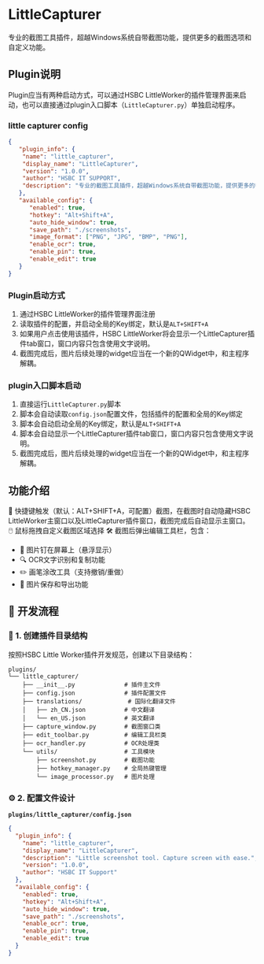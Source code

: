 # LittleCapturer
专业的截图工具插件，超越Windows系统自带截图功能，提供更多的截图选项和自定义功能。

## Plugin说明
Plugin应当有两种启动方式，可以通过HSBC LittleWorker的插件管理界面来启动，也可以直接通过plugin入口脚本（`LittleCapturer.py`）单独启动程序。

### little capturer config
```json
{  
   "plugin_info": {
    "name": "little_capturer",
    "display_name": "LittleCapturer",
    "version": "1.0.0",
    "author": "HSBC IT SUPPORT",
    "description": "专业的截图工具插件，超越Windows系统自带截图功能，提供更多的截图选项和自定义功能。"
   },
   "available_config": {
      "enabled": true,
      "hotkey": "Alt+Shift+A",
      "auto_hide_window": true,
      "save_path": "./screenshots",
      "image_format": ["PNG", "JPG", "BMP", "PNG"],
      "enable_ocr": true,
      "enable_pin": true,
      "enable_edit": true
   }
}
```

### Plugin启动方式
1. 通过HSBC LittleWorker的插件管理界面注册
2. 读取插件的配置，并启动全局的Key绑定，默认是`ALT+SHIFT+A`
3. 如果用户点击使用该插件，HSBC LittleWorker将会显示一个LittleCapturer插件tab窗口，窗口内容只包含使用文字说明。 
4. 截图完成后，图片后续处理的widget应当在一个新的QWidget中，和主程序解耦。

### plugin入口脚本启动
1. 直接运行`LittleCapturer.py`脚本
2. 脚本会自动读取`config.json`配置文件，包括插件的配置和全局的Key绑定
3. 脚本会自动启动全局的Key绑定，默认是`ALT+SHIFT+A`
4. 脚本会自动显示一个LittleCapturer插件tab窗口，窗口内容只包含使用文字说明。
5. 截图完成后，图片后续处理的widget应当在一个新的QWidget中，和主程序解耦。

## 功能介绍
🎯 快捷键触发（默认：ALT+SHIFT+A，可配置）截图，在截图时自动隐藏HSBC LittleWorker主窗口以及LittleCapturer插件窗口，截图完成后自动显示主窗口。
🖱️ 鼠标拖拽自定义截图区域选择
🛠️ 截图后弹出编辑工具栏，包含：  
   - 📌 图片钉在屏幕上（悬浮显示）
   - 🔍 OCR文字识别和复制功能
   - ✏️ 画笔涂改工具（支持撤销/重做）
   - 💾 图片保存和导出功能

## 🚀 开发流程

### 📁 1. 创建插件目录结构

按照HSBC Little Worker插件开发规范，创建以下目录结构：

```
plugins/
└── little_capturer/
    ├── __init__.py              # 插件主文件
    ├── config.json              # 插件配置文件
    ├── translations/             # 国际化翻译文件
    │   ├── zh_CN.json           # 中文翻译
    │   └── en_US.json           # 英文翻译
    ├── capture_window.py        # 截图窗口类
    ├── edit_toolbar.py          # 编辑工具栏类
    ├── ocr_handler.py           # OCR处理类
    └── utils/                   # 工具模块
        ├── screenshot.py        # 截图功能
        ├── hotkey_manager.py    # 全局热键管理
        └── image_processor.py   # 图片处理
```

### ⚙️ 2. 配置文件设计

**`plugins/little_capturer/config.json`**
```json
{
  "plugin_info": {
    "name": "little_capturer",
    "display_name": "LittleCapturer",
    "description": "Little screenshot tool. Capture screen with ease.",
    "version": "1.0.0",
    "author": "HSBC IT Support"
  },
  "available_config": {
    "enabled": true,
    "hotkey": "Alt+Shift+A",
    "auto_hide_window": true,
    "save_path": "./screenshots",
    "enable_ocr": true,
    "enable_pin": true,
    "enable_edit": true
  }
}
```

